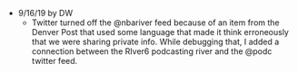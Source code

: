 * 9/16/19 by DW
   * Twitter turned off the @nbariver feed because of an item from the Denver Post that used some language that made it think erroneously that we were sharing private info. While debugging that, I added a connection between the RIver6 podcasting river and the @podc twitter feed.
